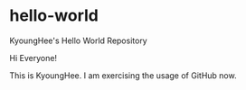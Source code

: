 # hello-world
KyoungHee's Hello World Repository

Hi Everyone!

This is KyoungHee.  I am exercising the usage of GitHub now.
